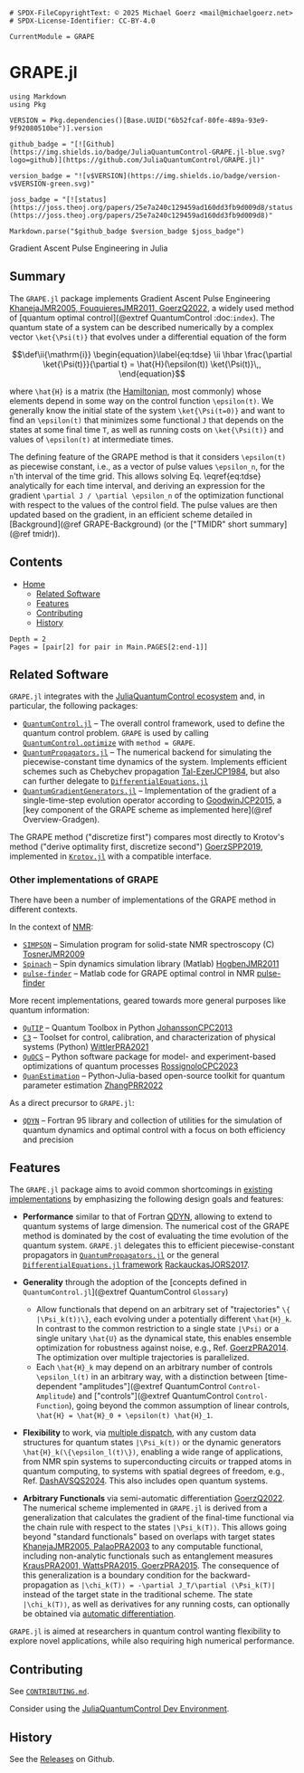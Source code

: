```@meta
# SPDX-FileCopyrightText: © 2025 Michael Goerz <mail@michaelgoerz.net>
# SPDX-License-Identifier: CC-BY-4.0

CurrentModule = GRAPE
```

# GRAPE.jl

```@eval
using Markdown
using Pkg

VERSION = Pkg.dependencies()[Base.UUID("6b52fcaf-80fe-489a-93e9-9f92080510be")].version

github_badge = "[![Github](https://img.shields.io/badge/JuliaQuantumControl-GRAPE.jl-blue.svg?logo=github)](https://github.com/JuliaQuantumControl/GRAPE.jl)"

version_badge = "![v$VERSION](https://img.shields.io/badge/version-v$VERSION-green.svg)"

joss_badge = "[![status](https://joss.theoj.org/papers/25e7a240c129459ad160dd3fb9d009d8/status.svg)](https://joss.theoj.org/papers/25e7a240c129459ad160dd3fb9d009d8)"

Markdown.parse("$github_badge $version_badge $joss_badge")
```

Gradient Ascent Pulse Engineering in Julia

## Summary

The `GRAPE.jl` package implements Gradient Ascent Pulse Engineering [KhanejaJMR2005, FouquieresJMR2011, GoerzQ2022](@cite), a widely used method of [quantum optimal control](@extref QuantumControl :doc:`index`). The quantum state of a system can be described numerically by a complex vector ``\ket{\Psi(t)}`` that evolves under a differential equation of the form

```math
\def\ii{\mathrm{i}}
\begin{equation}\label{eq:tdse}
\ii \hbar \frac{\partial \ket{\Psi(t)}}{\partial t} = \hat{H}(\epsilon(t)) \ket{\Psi(t)}\,,
\end{equation}
```

where ``\hat{H}`` is a matrix (the [Hamiltonian](https://en.wikipedia.org/wiki/Hamiltonian_(quantum_mechanics)), most commonly) whose elements depend in some way on the control function ``\epsilon(t)``. We generally know the initial state of the system ``\ket{\Psi(t=0)}`` and want to find an ``\epsilon(t)`` that minimizes some functional ``J`` that depends on the states at some final time ``T``, as well as running costs on ``\ket{\Psi(t)}`` and values of ``\epsilon(t)`` at intermediate times.

The defining feature of the GRAPE method is that it considers ``\epsilon(t)`` as piecewise constant, i.e., as a vector of pulse values ``\epsilon_n``, for the ``n``'th interval of the time grid. This allows solving Eq. \eqref{eq:tdse} analytically for each time interval, and deriving an expression for the gradient ``\partial J / \partial \epsilon_n`` of the optimization functional with respect to the values of the control field. The pulse values are then updated based on the gradient, in an efficient scheme detailed in [Background](@ref GRAPE-Background) (or the ["TMIDR" short summary](@ref tmidr)).


## Contents

* [Home]()
    * [Related Software](@ref)
    * [Features](@ref)
    * [Contributing](@ref)
    * [History](@ref)

```@contents
Depth = 2
Pages = [pair[2] for pair in Main.PAGES[2:end-1]]
```


## Related Software

`GRAPE.jl` integrates with the [JuliaQuantumControl ecosystem](https://github.com/JuliaQuantumControl) and, in particular, the following packages:

* [`QuantumControl.jl`](https://github.com/JuliaQuantumControl/QuantumControl.jl) – The overall control framework, used to define the quantum control problem. `GRAPE` is used by calling [`QuantumControl.optimize`](@extref) with `method = GRAPE`.
* [`QuantumPropagators.jl`](https://github.com/JuliaQuantumControl/QuantumPropagators.jl) – The numerical backend for simulating the piecewise-constant time dynamics of the system. Implements efficient schemes such as Chebychev propagation [Tal-EzerJCP1984](@cite), but also can further delegate to [`DifferentialEquations.jl`](https://docs.sciml.ai/DiffEqDocs/stable/)
* [`QuantumGradientGenerators.jl`](https://github.com/JuliaQuantumControl/QuantumGradientGenerators.jl) – Implementation of the gradient of a single-time-step evolution operator according to [GoodwinJCP2015](@citet), a [key component of the GRAPE scheme as implemented here](@ref Overview-Gradgen).

The GRAPE method ("discretize first") compares most directly to Krotov's method ("derive optimality first, discretize second") [GoerzSPP2019](@cite), implemented in [`Krotov.jl`](https://github.com/JuliaQuantumControl/Krotov.jl) with a compatible interface.


### Other implementations of GRAPE

There have been a number of implementations of the GRAPE method in different contexts.

In the context of [NMR](https://en.wikipedia.org/wiki/Nuclear_magnetic_resonance):

* [`SIMPSON`](https://inano.au.dk/about/research-centers-and-projects/nmr/software/simpson) – Simulation program for solid-state NMR spectroscopy (C) [TosnerJMR2009](@cite)
* [`Spinach`](https://spindynamics.org/?page_id=12) – Spin dynamics simulation library (Matlab) [HogbenJMR2011](@cite)
* [`pulse-finder`](https://github.com/caryan/pulse-finder/) – Matlab code for GRAPE optimal control in NMR [pulse-finder](@cite)

More recent implementations, geared towards more general purposes like quantum information:

* [`QuTIP`](https://qutip.org) – Quantum Toolbox in Python [JohanssonCPC2013](@cite)
* [`C3`](https://github.com/q-optimize/c3) – Toolset for control, calibration, and characterization of physical systems (Python) [WittlerPRA2021](@cite)
* [`QuOCS`](https://github.com/Quantum-OCS/QuOCS) – Python software package for model- and experiment-based optimizations of quantum processes [RossignoloCPC2023](@cite)
* [`QuanEstimation`](https://github.com/QuanEstimation/QuanEstimation) – Python-Julia-based open-source toolkit for quantum parameter estimation [ZhangPRR2022](@cite)

As a direct precursor to `GRAPE.jl`:

* [`QDYN`](https://www.qdyn-library.net) – Fortran 95 library and collection of utilities for the simulation of quantum dynamics and optimal control with a focus on both efficiency and precision


## Features

The `GRAPE.jl` package aims to avoid common shortcomings in [existing implementations](@ref "Other implementations of GRAPE") by emphasizing the following design goals and features:

* **Performance** similar to that of Fortran [QDYN](@cite), allowing to extend to quantum systems of large dimension. The numerical cost of the GRAPE method is dominated by the cost of evaluating the time evolution of the quantum system. `GRAPE.jl` delegates this to efficient piecewise-constant propagators in [`QuantumPropagators.jl`](https://github.com/JuliaQuantumControl/QuantumPropagators.jl) or the general [`DifferentialEquations.jl` framework](https://docs.sciml.ai/DiffEqDocs/stable/) [RackauckasJORS2017](@cite).

* **Generality** through the adoption of the [concepts defined in `QuantumControl.jl`](@extref QuantumControl `Glossary`)

  * Allow functionals that depend on an arbitrary set of "trajectories" ``\{ |\Psi_k(t)⟩\}``, each evolving under a potentially different ``\hat{H}_k``. In contrast to the common restriction to a single state ``|\Psi⟩`` or a single unitary ``\hat{U}`` as the dynamical state, this enables ensemble optimization for robustness against noise, e.g., Ref. [GoerzPRA2014](@cite). The optimization over multiple trajectories is parallelized.
  * Each ``\hat{H}_k`` may depend on an arbitrary number of controls ``\epsilon_l(t)`` in an arbitrary way, with a distinction between [time-dependent "amplitudes"](@extref QuantumControl `Control-Amplitude`) and ["controls"](@extref QuantumControl `Control-Function`), going beyond the common assumption of linear controls, ``\hat{H} = \hat{H}_0 + \epsilon(t) \hat{H}_1``.

* **Flexibility** to work, via [multiple dispatch](https://www.youtube.com/watch?v=kc9HwsxE1OY), with any custom data structures for quantum states ``|\Psi_k(t)⟩`` or the dynamic generators ``\hat{H}_k(\{\epsilon_l(t)\})``, enabling a wide range of applications, from NMR spin systems to superconducting circuits or trapped atoms in quantum computing, to systems with spatial degrees of freedom, e.g., Ref. [DashAVSQS2024](@cite). This also includes open quantum systems.

* **Arbitrary Functionals** via semi-automatic differentiation [GoerzQ2022](@cite). The numerical scheme implemented in `GRAPE.jl` is derived from a generalization that calculates the gradient of the final-time functional via the chain rule with respect to the states ``|\Psi_k(T)⟩``. This allows going beyond "standard functionals" based on overlaps with target states [KhanejaJMR2005, PalaoPRA2003](@cite) to any computable functional, including non-analytic functionals such as entanglement measures [KrausPRA2001, WattsPRA2015, GoerzPRA2015](@cite). The consequence of this generalization is a boundary condition for the backward-propagation as ``|\chi_k(T)⟩ = -\partial J_T/\partial ⟨\Psi_k(T)|`` instead of the target state in the traditional scheme. The state ``|\chi_k(T)⟩``, as well as derivatives for any running costs, can optionally be obtained via [automatic differentiation](https://juliadiff.org).


`GRAPE.jl` is aimed at researchers in quantum control wanting flexibility to explore novel applications, while also requiring high numerical performance.


## Contributing

See [`CONTRIBUTING.md`](https://github.com/JuliaQuantumControl/.github/blob/master/CONTRIBUTING.md#contributing-to-juliaquantumcontrol-packages).

Consider using the [JuliaQuantumControl Dev Environment](https://github.com/JuliaQuantumControl/JuliaQuantumControl?tab=readme-ov-file#juliaquantumcontrol-dev-environment).

## History

See the [Releases](https://github.com/JuliaQuantumControl/GRAPE.jl/releases) on Github.
